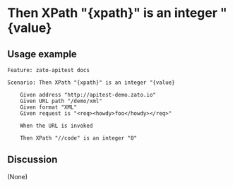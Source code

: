 
Then XPath "{xpath}" is an integer "{value}
=============================================================================================================

Usage example
-------------

```
Feature: zato-apitest docs

Scenario: Then XPath "{xpath}" is an integer "{value}

    Given address "http://apitest-demo.zato.io"
    Given URL path "/demo/xml"
    Given format "XML"
    Given request is "<req><howdy>foo</howdy></req>"

    When the URL is invoked

    Then XPath "//code" is an integer "0"
```

Discussion
----------

(None)